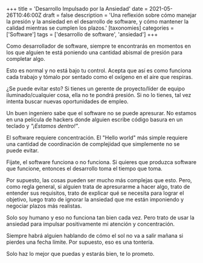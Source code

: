+++
title = 'Desarrollo Impulsado por la Ansiedad'
date = 2021-05-26T10:46:00Z
draft = false
description = 'Una reflexión sobre cómo manejar la presión y la ansiedad en el desarrollo de software, y cómo mantener la calidad mientras se cumplen los plazos.'
[taxonomies]
categories = ['Software']
tags = ['desarrollo de software', 'ansiedad']
+++

Como desarrollador de software, siempre te encontrarás en momentos en los que
alguien te está poniendo una cantidad abismal de presión para completar algo.

Esto es normal y no está bajo tu control. Acepta que así es como funciona cada
trabajo y tómalo por sentado como el oxígeno en el aire que respiras.

¿Se puede evitar esto? Si tienes un gerente de proyecto/líder de equipo
iluminado/cualquier cosa, ella no te pondrá presión. Si no lo tienes, tal vez
intenta buscar nuevas oportunidades de empleo.

Un buen ingeniero sabe que el software no se puede apresurar. No estamos en una
película de hackers donde alguien escribe código basura en un teclado y
_"¡Estamos dentro!"_.

El software requiere concentración. El "Hello world" más simple requiere una
cantidad de coordinación de complejidad que simplemente no se puede evitar.

Fijate, el software funciona o no funciona. Si quieres que produzca software que
funcione, entonces el desarrollo toma el tiempo que toma.

Por supuesto, las cosas pueden ser mucho más complejas que esto. Pero, como
regla general, si alguien trata de apresurarme a hacer algo, trato de entender
sus requisitos, trato de explicar qué se necesita para lograr el objetivo, luego
trato de ignorar la ansiedad que me están imponiendo y negociar plazos más
realistas.

Solo soy humano y eso no funciona tan bien cada vez. Pero trato de usar la
ansiedad para impulsar positivamente mi atención y concentración.

Siempre habrá alguien hablando de cómo el sol no va a salir mañana si pierdes
una fecha límite. Por supuesto, eso es una tontería.

Solo haz lo mejor que puedas y estarás bien, te lo prometo.
